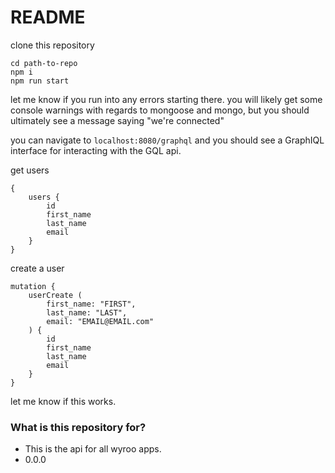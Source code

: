 # README #

clone this repository

	cd path-to-repo
    npm i
	npm run start
	
let me know if you run into any errors starting there. you will likely get some console warnings with regards to mongoose and mongo, but you should ultimately see a message saying "we're connected"

you can navigate to `localhost:8080/graphql` and you should see a GraphIQL interface for interacting with the GQL api. 

get users

    {
        users {
    		id
    		first_name
    		last_name
   			email
  		}
	}
	
create a user

	mutation {
		userCreate (
			first_name: "FIRST",
			last_name: "LAST",
			email: "EMAIL@EMAIL.com"
		) {
			id
			first_name
			last_name
			email
		}
	}
	
let me know if this works.
		

### What is this repository for? ###

* This is the api for all wyroo apps.
* 0.0.0

